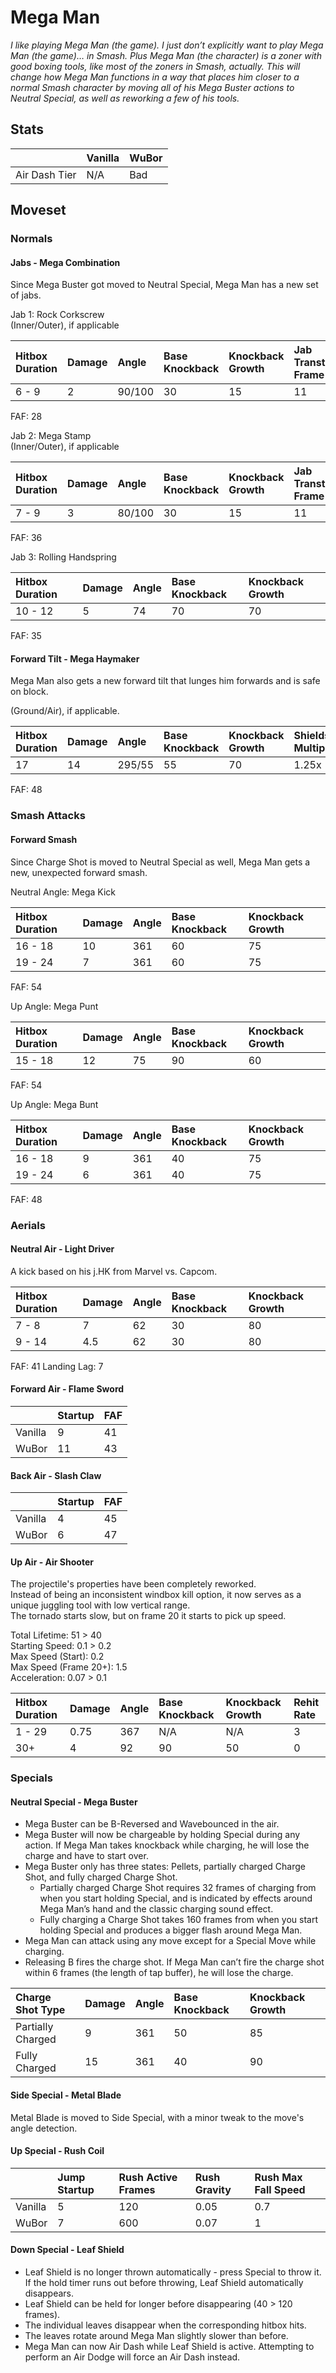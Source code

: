 # Mega Man

*I like playing Mega Man (the game). I just don’t explicitly want to play Mega Man (the game)… in Smash. Plus Mega Man (the character) is a zoner with good boxing tools, like most of the zoners in Smash, actually. This will change how Mega Man functions in a way that places him closer to a normal Smash character by moving all of his Mega Buster actions to Neutral Special, as well as reworking a few of his tools.*

## Stats

<datatable>

|               | Vanilla | WuBor   |
|:------------- |:------- |:------- |
| Air Dash Tier | N/A     | Bad     |

</datatable>

## Moveset

### Normals

#### Jabs - Mega Combination
<ovhl>Since Mega Buster got moved to Neutral Special, Mega Man has a new set of jabs.</ovhl>

Jab 1: Rock Corkscrew <br>
(Inner/Outer), if applicable

<datatable>

| Hitbox Duration | Damage | Angle  | Base Knockback | Knockback Growth | Jab Transtiion Frame |
|:--------------- |:------ |:------ |:-------------- |:---------------- |:-------------------- |
| 6 - 9           | 2      | 90/100 | 30             | 15               | 11                   |

</datatable>

FAF: 28

Jab 2: Mega Stamp <br>
(Inner/Outer), if applicable

<datatable>

| Hitbox Duration | Damage | Angle  | Base Knockback | Knockback Growth | Jab Transtiion Frame |
|:--------------- |:------ |:------ |:-------------- |:---------------- |:-------------------- |
| 7 - 9           | 3      | 80/100 | 30             | 15               | 11                   |

</datatable>

FAF: 36

Jab 3: Rolling Handspring <br>

<datatable>

| Hitbox Duration | Damage | Angle | Base Knockback | Knockback Growth |
|:--------------- |:------ |:----- |:-------------- |:---------------- |
| 10 - 12         | 5      | 74    | 70             | 70               |

</datatable>

FAF: 35

#### Forward Tilt - Mega Haymaker
<ovhl>Mega Man also gets a new forward tilt that lunges him forwards and is safe on block.</ovhl>

(Ground/Air), if applicable.

<datatable>

| Hitbox Duration | Damage | Angle  | Base Knockback | Knockback Growth | Shieldstun Multiplier |
|:--------------- |:------ |:------ |:-------------- |:---------------- |:--------------------- |
| 17              | 14     | 295/55 | 55             | 70               | 1.25x                 |

</datatable>

FAF: 48

### Smash Attacks

#### Forward Smash
<ovhl>Since Charge Shot is moved to Neutral Special as well, Mega Man gets a new, unexpected forward smash.</ovhl></br>

Neutral Angle: Mega Kick

<datatable>

| Hitbox Duration | Damage | Angle | Base Knockback | Knockback Growth |
|:--------------- |:------ |:----- |:-------------- |:---------------- |
| 16 - 18         | 10     | 361   | 60             | 75               |
| 19 - 24         | 7      | 361   | 60             | 75               |

</datatable>

FAF: 54

Up Angle: Mega Punt

<datatable>

| Hitbox Duration | Damage | Angle | Base Knockback | Knockback Growth |
|:--------------- |:------ |:----- |:-------------- |:---------------- |
| 15 - 18         | 12     | 75    | 90             | 60               |

</datatable>

FAF: 54

Up Angle: Mega Bunt

<datatable>

| Hitbox Duration | Damage | Angle | Base Knockback | Knockback Growth |
|:--------------- |:------ |:----- |:-------------- |:---------------- |
| 16 - 18         | 9      | 361   | 40             | 75               |
| 19 - 24         | 6      | 361   | 40             | 75               |

</datatable>

FAF: 48

### Aerials

#### Neutral Air - Light Driver
<ovhl>A kick based on his j.HK from Marvel vs. Capcom.</ovhl>

<datatable>

| Hitbox Duration | Damage | Angle | Base Knockback | Knockback Growth |
|:--------------- |:------ |:----- |:-------------- |:---------------- |
| 7 - 8           | 7      | 62    | 30             | 80               |
| 9 - 14          | 4.5    | 62    | 30             | 80               |

</datatable>

FAF: 41
Landing Lag: 7

#### Forward Air - Flame Sword

<datatable>

|         | Startup         | FAF             |
|:------- |:--------------- |:--------------- |
| Vanilla | 9               | 41              |
| WuBor   | <nerf>11</nerf> | <nerf>43</nerf> |

</datatable>

#### Back Air - Slash Claw

<datatable>

|         | Startup        | FAF             |
|:------- |:-------------- |:--------------- |
| Vanilla | 4              | 45              |
| WuBor   | <nerf>6</nerf> | <nerf>47</nerf> |

</datatable>

#### Up Air - Air Shooter
<ovhl>The projectile's properties have been completely reworked.</ovhl><br>
<ovhl>Instead of being an inconsistent windbox kill option, it now serves as a unique juggling tool with low vertical range.</ovhl><br>
<ovhl>The tornado starts slow, but on frame 20 it starts to pick up speed.</ovhl>

Total Lifetime: 51 > 40<br>
Starting Speed: 0.1 > 0.2<br>
Max Speed (Start): 0.2<br>
Max Speed (Frame 20+): 1.5<br>
Acceleration: 0.07 > 0.1

<datatable>

| Hitbox Duration | Damage | Angle | Base Knockback | Knockback Growth | Rehit Rate |
|:--------------- |:------ |:----- |:-------------- |:---------------- |:---------- |
| 1 - 29          | 0.75   | 367   | N/A            | N/A              | 3          |
| 30+             | 4      | 92    | 90             | 50               | 0          |

</datatable>

### Specials

#### Neutral Special - Mega Buster
<ovhl>

- Mega Buster can be B-Reversed and Wavebounced in the air.
- Mega Buster will now be chargeable by holding Special during any action. If Mega Man takes knockback while charging, he will lose the charge and have to start over.
- Mega Buster only has three states: Pellets, partially charged Charge Shot, and fully charged Charge Shot.
  - Partially charged Charge Shot requires 32 frames of charging from when you start holding Special, and is indicated by effects around Mega Man’s hand and the classic charging sound effect.
  - Fully charging a Charge Shot takes 160 frames from when you start holding Special and produces a bigger flash around Mega Man.
- Mega Man can attack using any move except for a Special Move while charging.
- Releasing B fires the charge shot. If Mega Man can’t fire the charge shot within 6 frames (the length of tap buffer), he will lose the charge.

</ovhl>

<datatable>

| Charge Shot Type  | Damage | Angle | Base Knockback | Knockback Growth |
|:----------------- |:------ |:----- |:-------------- |:---------------- |
| Partially Charged | 9      | 361   | 50             | 85               |
| Fully Charged     | 15     | 361   | 40             | 90               |

</datatable>

#### Side Special - Metal Blade
<ovhl>Metal Blade is moved to Side Special, with a minor tweak to the move's angle detection.</ovhl>

#### Up Special - Rush Coil

<datatable>

|         | Jump Startup   | Rush Active Frames | Rush Gravity       | Rush Max Fall Speed |
|:------- |:-------------- |:------------------ |:------------------ |:------------------- |
| Vanilla | 5              | 120                | 0.05               | 0.7                 |
| WuBor   | <nerf>7</nerf> | <buff>600</buff>   | <nerf>0.07</nerf>  | <nerf>1</nerf>      |

</datatable>

#### Down Special - Leaf Shield
<ovhl>

- Leaf Shield is no longer thrown automatically - press Special to throw it. If the hold timer runs out before throwing, Leaf Shield automatically disappears.
- Leaf Shield can be held for longer before disappearing (40 > 120 frames).
- The individual leaves disappear when the corresponding hitbox hits.
- The leaves rotate around Mega Man slightly slower than before.
- Mega Man can now Air Dash while Leaf Shield is active. Attempting to perform an Air Dodge will force an Air Dash instead.

</ovhl>
